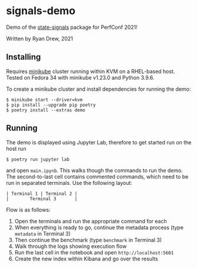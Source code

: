# signals-demo

Demo of the [state-signals](https://github.com/distributed-system-analysis/state-signals) package for PerfConf 2021! 

Written by Ryan Drew, 2021

## Installing

Requires [minikube](https://minikube.sigs.k8s.io/docs/) cluster running within KVM on a RHEL-based host. Tested on Fedora 34 with minikube v1.23.0 and Python 3.9.6.

To create a minikube cluster and install dependencies for running the demo:

```
$ minikube start --driver=kvm
$ pip install --upgrade pip poetry
$ poetry install --extras demo
```

## Running

The demo is displayed using Jupyter Lab, therefore to get started run on the host run

```
$ poetry run jupyter lab
```

and open `main.ipynb`. This walks though the commands to run the demo. The second-to-last cell contains commented commands, which need to be run in separated terminals. Use the following layout:

```
| Terminal 1 | Terminal 2 |
|        Terminal 3       |
```

Flow is as follows:

1. Open the terminals and run the appropriate command for each
1. When everything is ready to go, continue the metadata process (type `metadata` in Terminal 3)
1. Then continue the benchmark (type `benchmark` in Terminal 3)
1. Walk through the logs showing execution flow
1. Run the last cell in the notebook and open `http://localhost:5601`
1. Create the new index within Kibana and go over the results
